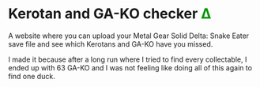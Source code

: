 # Kerotan and GA-KO checker <span style="color: #009600;">Δ</span>

A website where you can upload your Metal Gear Solid Delta: Snake Eater save file and see which Kerotans and GA-KO have you missed.

I made it because after a long run where I tried to find every collectable, I ended up with 63 GA-KO and I was not feeling like doing all of this again to find one duck.
